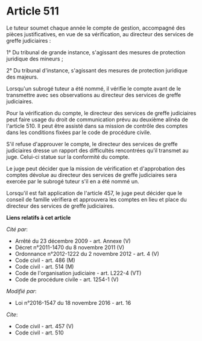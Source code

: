 # Article 511

Le tuteur soumet chaque année le compte de gestion, accompagné des pièces justificatives, en vue de sa vérification, au
directeur des services de greffe judiciaires : 

1° Du tribunal de grande instance, s'agissant des mesures de protection juridique des mineurs ; 

2° Du tribunal d'instance, s'agissant des mesures de protection juridique des majeurs. 

Lorsqu'un subrogé tuteur a été nommé, il vérifie le compte avant de le transmettre avec ses observations au directeur des
services de greffe judiciaires. 

Pour la vérification du compte, le directeur des services de greffe judiciaires peut faire usage du droit de communication
prévu au deuxième alinéa de l'article 510. Il peut être assisté dans sa mission de contrôle des comptes dans les conditions
fixées par le code de procédure civile. 

S'il refuse d'approuver le compte, le directeur des services de greffe judiciaires dresse un rapport des difficultés
rencontrées qu'il transmet au juge. Celui-ci statue sur la conformité du compte. 

Le juge peut décider que la mission de vérification et d'approbation des comptes dévolue au directeur des services de greffe
judiciaires sera exercée par le subrogé tuteur s'il en a été nommé un. 

Lorsqu'il est fait application de l'article 457, le juge peut décider que le conseil de famille vérifiera et approuvera les
comptes en lieu et place du directeur des services de greffe judiciaires.

**Liens relatifs à cet article**

_Cité par_:

  - Arrêté du 23 décembre 2009 - art. Annexe (V)
  - Décret n°2011-1470 du 8 novembre 2011 (V)
  - Ordonnance n°2012-1222 du 2 novembre 2012 - art. 4 (V)
  - Code civil - art. 486 (M)
  - Code civil - art. 514 (M)
  - Code de l'organisation judiciaire - art. L222-4 (VT)
  - Code de procédure civile - art. 1254-1 (V)

_Modifié par_:

  - Loi n°2016-1547 du 18 novembre 2016 - art. 16

_Cite_:

  - Code civil - art. 457 (V)
  - Code civil - art. 510

